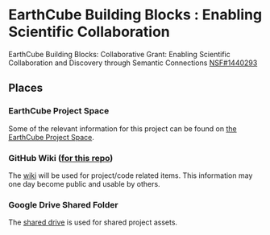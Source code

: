 EarthCube Building Blocks : Enabling Scientific Collaboration
============================================================

EarthCube Building Blocks: Collaborative Grant: Enabling Scientific Collaboration and Discovery through Semantic Connections
[NSF#1440293](http://www.nsf.gov/awardsearch/showAward?AWD_ID=1440293&HistoricalAwards=false)


## Places

### EarthCube Project Space
Some of the relevant information for this project can be found on [the EarthCube Project Space](http://workspace.earthcube.org/enabling-scientific-collaboration-and-discovery-through-semantic-connections).

### GitHub Wiki ([for this repo](https://github.com/UCAR/2014-EarthCube-BuildingBlocks-EnablingCollaboration-14402930/wiki))
The [wiki](https://github.com/UCAR/2014-EarthCube-BuildingBlocks-EnablingCollaboration-14402930/wiki) will be used for project/code related items.  This information may one day become public and usable by others.

### Google Drive Shared Folder
The [shared drive](https://drive.google.com/a/ucar.edu/folderview?id=0B_NJP_ik1Aj-dWNyT09odUNFd00&usp=sharing_eid) is used for shared project assets.




